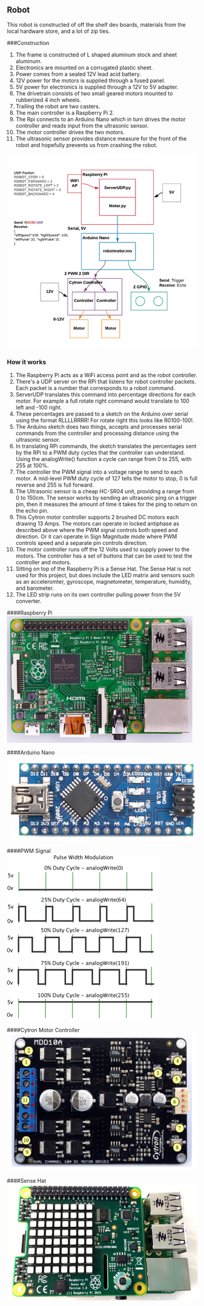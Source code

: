 
## Robot

This robot is constructed of off the shelf dev boards, materials from the local hardware store, and a lot of zip ties. 

###Construction
1. The frame is constructed of L shaped aluminum stock and sheet aluminum. 
2. Electronics are mounted on a corrugated plastic sheet. 
3. Power comes from a sealed 12V lead acid battery. 
4. 12V power for the motors is supplied through a fused panel. 
5. 5V power for electronics is supplied through a 12V to 5V adapter.
6. The drivetrain consists of two small geared motors mounted to rubberized 4 inch wheels. 
7. Trailing the robot are two casters. 
8. The main controller is a Raspberry Pi 2. 
9. The Rpi connects to an Arduino Nano which in turn drives the motor controller and reads input from the ultrasonic sensor. 
10. The motor controller drives the two motors. 
11. The ultrasonic sensor provides distance measure for the front of the robot and hopefully prevents us from crashing the robot.

![Robot](/iotweb/static/images/robot.png)
### How it works
1. The Raspberry Pi acts as a WiFi access point and as the robot controller.
2. There's a UDP server on the RPi that listens for robot controller packets. Each packet is a number that corresponds to a robot  command.
3. ServerUDP translates this command into percentage directions for each motor. For example a full rotate right command would translate to 100 left and -100 right.
4. These percentages are passed to a sketch on the Arduino over serial using the format RLLLLRRRR! For rotate right this looks like R0100-100!.
5. The Arduino sketch does two things, accepts and processes serial commands from the controller and processing distance using the ultrasonic sensor.
6. In translating RPi commands, the sketch translates the percentages sent by the RPi to a PWM duty cycles that the controller can understand. Using the analogWrite() function a cycle can range from 0 to 255, with 255 at 100%. 
7. The controller the PWM signal into a voltage range to send to each motor. A mid-level PWM duty cycle of  127 tells the motor to stop, 0 is full reverse and 255 is full forward.
8. The Ultrasonic sensor is a cheap HC-SR04 unit, providing a range from 0 to 150cm.  The sensor works by sending an ultrasonic ping on a trigger pin, then it measures the amount of time it takes for the ping to return on the echo pin. 
9. This Cytron motor controller supports 2 brushed DC motors each drawing 13 Amps. The motors can operate in locked antiphase as described above where the PWM signal controls both speed and direction. Or it can operate in Sign Magnitude mode where PWM controls speed and a separate pin controls direction.
10. The motor controller runs off the 12 Volts used to supply power to the motors. The controller has a set of buttons that can be used to test the controller and motors.
11. Sitting on top of the Raspberry Pi is a Sense Hat. The Sense Hat is not used for this project, but does include the LED matrix and sensors such as an acceleromter, gyroscope, magnetometer, temperature, humidity, and barometer.
12. The LED strip runs on its own controller pulling power from the 5V converter.

####Raspberry Pi
![Raspberry Pi](/iotweb/static/images/pi.png)

####Arduino Nano
![Arduino Nano](/iotweb/static/images/nano.png)

####PWM Signal
![PWM](/iotweb/static/images/pwm.gif)

####Cytron Motor Controller
![Cytron Controller](/iotweb/static/images/controller.png)

####Sense Hat
![Sense Hat](/iotweb/static/images/astro.png)

